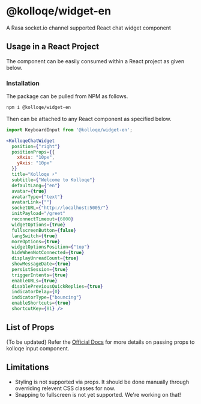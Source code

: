 # @kolloqe/widget-en

A Rasa socket.io channel supported React chat widget component

## Usage in a React Project

The component can be easily consumed within a React project as given below.  

### Installation

The package can be pulled from NPM as follows.

```bash
npm i @kolloqe/widget-en
```

Then can be attached to any React component as specified below.

```jsx
import KeyboardInput from '@kolloqe/widget-en';

<KolloqeChatWidget
  position={"right"}
  positionProps={{
    xAxis: "10px",
    yAxis: "10px"
  }}
  title="Kolloqe ⚡"
  subtitle={"Welcome to Kolloqe"}
  defaultLang={"en"}
  avatar={true}
  avatarType={"text"}
  avatarLink={""}
  socketURL={"http://localhost:5005/"}
  initPayload="/greet"
  reconnectTimeout={6000}
  widgetOptions={true}
  fullscreenButton={false}
  langSwitch={true}
  moreOptions={true}
  widgetOptionsPosition={"top"}
  hideWhenNotConnected={true}
  displayUnreadCount={true}
  showMessageDate={true}
  persistSession={true}
  triggerIntents={true}
  enableURLs={true}
  disablePreviousQuickReplies={true}
  indicatorDelay={0}
  indicatorType={"bouncing"}
  enableShortcuts={true}
  shortcutKey={81} />
```

## List of Props

{To be updated}
Refer the [Official Docs](https://kolloqe.github.io) for more details on passing props to kolloqe input component.

## Limitations

- Styling is not supported via props. It should be done manually through overriding relevent CSS classes for now.
- Snapping to fullscreen is not yet supported. We're working on that!
